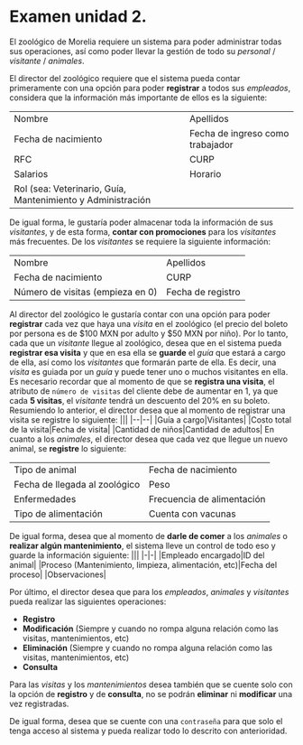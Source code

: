 # Examen unidad 2.
El zoológico de Morelia requiere un sistema para poder administrar todas sus operaciones, así como poder llevar la gestión de todo su *personal* / *visitante* / *animales*.

El director del zoológico requiere que el sistema pueda contar primeramente con una opción para poder **registrar** a todos sus *empleados*, considera que la información más importante de ellos es la siguiente:

| |  |
|--|--|
|Nombre|Apellidos|
|Fecha de nacimiento|Fecha de ingreso como trabajador|
|RFC| CURP |
|Salarios|Horario|
|Rol (sea: Veterinario, Guía, Mantenimiento y Administración|  |

De igual forma, le gustaría poder almacenar toda la información de sus *visitantes*, y de esta forma, **contar con promociones** para los *visitantes* más frecuentes. De los *visitantes* se requiere la siguiente información:

|  |  |
|--|--|
|Nombre|Apellidos|
|Fecha de nacimiento|CURP|
|Número de visitas (empieza en 0)|Fecha de registro|

Al director del zoológico le gustaría contar con una opción para poder **registrar** cada vez que haya una *visita* en el zoológico (el precio del boleto por persona es de $100 MXN por adulto y $50 MXN por niño). Por lo tanto, cada que un *visitante* llegue al zoológico, desea que en el sistema pueda **registrar esa visita** y que en esa ella se **guarde** el *guía* que estará a cargo de ella, así como los *visitantes* que formarán parte de ella. Es decir, una *visita* es guiada por un *guía* y puede tener uno o muchos visitantes en ella. Es necesario recordar que al momento de que se **registra una visita**, el atributo de `número de visitas` del cliente debe de aumentar en 1, ya que cada **5 visitas**, el *visitante* tendrá un descuento del 20% en su boleto. Resumiendo lo anterior, el director desea que al momento de registrar una visita se registre lo siguiente:
|||
|--|--|
|Guía a cargo|Visitantes|
|Costo total de la visita|Fecha de visita|
|Cantidad de niños|Cantidad de adultos|
En cuanto a los *animales*, el director desea que cada vez que llegue un nuevo animal, se **registre** lo siguiente:

|||
|-|-|
|Tipo de animal|Fecha de nacimiento|
|Fecha de llegada al zoológico|Peso|
|Enfermedades|Frecuencia de alimentación|
|Tipo de alimentación|Cuenta con vacunas|
De igual forma, desea que al momento de **darle de comer** a los *animales* o **realizar algún mantenimiento**, el sistema lleve un control de todo eso y guarde la información siguiente:
|||
|-|-|
|Empleado encargado|ID del animal|
|Proceso (Mantenimiento, limpieza, alimentación, etc)|Fecha del proceso|
|Observaciones|

Por último, el director desea que para los *empleados*, *animales* y *visitantes* pueda realizar las siguientes operaciones:
-   **Registro**
-   **Modificación** (Siempre y cuando no rompa alguna relación como las visitas, mantenimientos, etc)
-   **Eliminación** (Siempre y cuando no rompa alguna relación como las visitas, mantenimientos, etc)
-   **Consulta**

Para las *visitas* y los *mantenimientos* desea también que se cuente solo con la opción de **registro** y de **consulta**, no se podrán **eliminar** ni **modificar** una vez registradas.

De igual forma, desea que se cuente con una `contraseña` para que solo el tenga acceso al sistema y pueda realizar todo lo descrito con anterioridad.